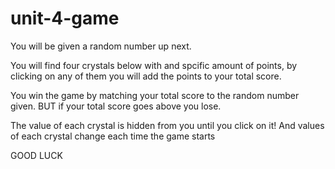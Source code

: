 # unit-4-game
You will be given a random number up next.

You will find four crystals below with and spcific amount 
of points, by clicking on any of them you will add the points to your total score.

You win the game by matching your total score to the random number given.
BUT if your total score goes above you lose. 

The value of each crystal is hidden from you until you click on it!
And values of each crystal change each time the game starts

GOOD LUCK
